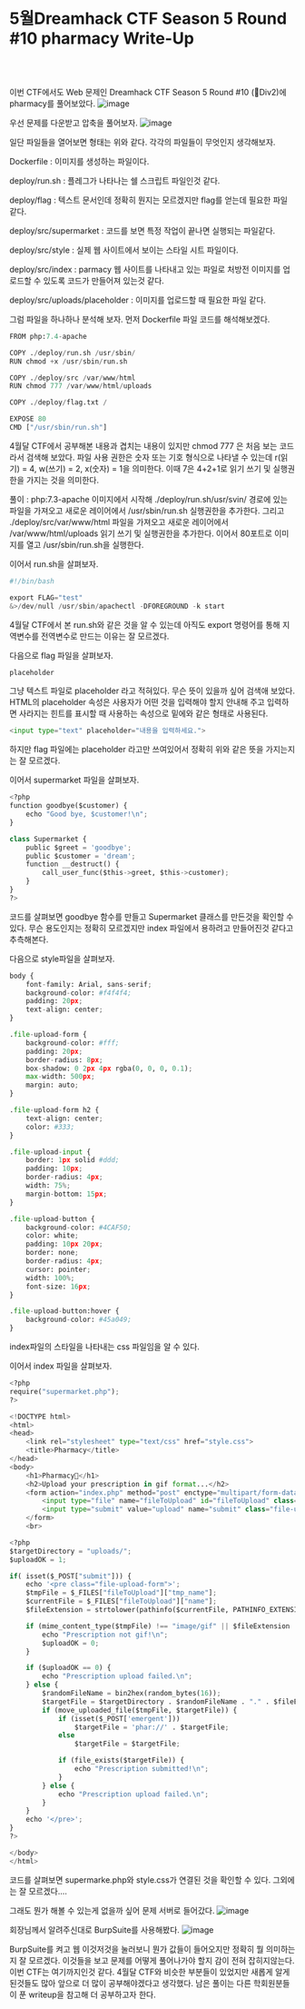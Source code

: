<!DOCTYPE html>
<html>
<head>
        <link rel="stylesheet" type="text/css" href="sytle.css">
</head>
<body>
        <h1>5월Dreamhack CTF Season 5 Round #10 pharmacy Write-Up</h1>
</body>
<br>
<br>
</html>

이번 CTF에서도 Web 문제인 Dreamhack CTF Season 5 Round #10 (🌱Div2)에 pharmacy를 풀어보았다.
![image](https://github.com/teatree32/writeup/assets/164837312/48715c36-a1bf-4414-a1e9-0fccfca4fa5b)

우선 문제를 다운받고 압축을 풀어보자.
![image](https://github.com/teatree32/writeup/assets/164837312/4d1bf3d9-7f3c-405d-a03f-a056987dc30a)

일단 파일들을 열어보면 형태는 위와 같다. 각각의 파일들이 무엇인지 생각해보자.

Dockerfile : 이미지를 생성하는 파일이다.

deploy/run.sh : 플레그가 나타나는 쉘 스크립트 파일인것 같다.

deploy/flag : 텍스트 문서인데 정확히 뭔지는 모르겠지만 flag를 얻는데 필요한 파일 같다.

deploy/src/supermarket : 코드를 보면 특정 작업이 끝나면 실행되는 파일같다.

deploy/src/style : 실제 웹 사이트에서 보이는 스타일 시트 파일이다.

deploy/src/index : parmacy 웹 사이트를 나타내고 있는 파일로 처방전 이미지를 업로드할 수 있도록 코드가 만들어져 있는것 같다.

deploy/src/uploads/placeholder : 이미지를 업로드할 때 필요한 파일 같다.

그럼 파일을 하나하나 분석해 보자. 먼저 Dockerfile 파일 코드를 해석해보겠다.
```python
FROM php:7.4-apache

COPY ./deploy/run.sh /usr/sbin/
RUN chmod +x /usr/sbin/run.sh

COPY ./deploy/src /var/www/html
RUN chmod 777 /var/www/html/uploads

COPY ./deploy/flag.txt /

EXPOSE 80
CMD ["/usr/sbin/run.sh"]
```

4월달 CTF에서 공부해본 내용과 겹치는 내용이 있지만 chmod 777 은 처음 보는 코드라서 검색해 보았다.
파일 사용 권한은 숫자 또는 기호 형식으로 나타낼 수 있는데 r(읽기) = 4, w(쓰기) = 2, x(숫자) = 1을 의미한다. 이때 7은 4+2+1로 읽기 쓰기 및 실행권한을 가지는 것을 의미한다.

풀이 : php:7.3-apache 이미지에서 시작해 ./deploy/run.sh/usr/svin/ 경로에 있는 파일을 가져오고 새로운 레이어에서 /usr/sbin/run.sh 실행권한을 추가한다. 그리고 ./deploy/src/var/www/html 파일을 가져오고 새로운 레이어에서 /var/www/html/uploads 읽기 쓰기 및 실행권한을 추가한다. 이어서 80포트로 이미지를 열고 /usr/sbin/run.sh을 실행한다.

이어서 run.sh을 살펴보자.
```python
#!/bin/bash

export FLAG="test"
&>/dev/null /usr/sbin/apachectl -DFOREGROUND -k start
```

4월달 CTF에서 본 run.sh와 같은 것을 알 수 있는데 아직도 export 명령어를 통해 지역변수를 전역변수로 만드는 이유는 잘 모르겠다.

다음으로 flag 파일을 살펴보자.
```python
placeholder
```

그냥 텍스트 파일로 placeholder 라고 적혀있다. 무슨 뜻이 있을까 싶어 검색애 보았다.
HTML의 placeholder 속성은 사용자가 어떤 것을 입력해야 할지 안내해 주고 입력하면 사라지는 힌트를 표시할 때 사용하는 속성으로 밑에와 같은 형태로 사용된다.
```python
<input type="text" placeholder="내용을 입력하세요.">
```

하지만 flag 파일에는 placeholder 라고만 쓰여있어서 정확히 위와 같은 뜻을 가지는지는 잘 모르겠다.

이어서 supermarket 파일을 살펴보자.
```python
<?php
function goodbye($customer) {
    echo "Good bye, $customer!\n";
}

class Supermarket {
    public $greet = 'goodbye';
    public $customer = 'dream';
    function __destruct() {
        call_user_func($this->greet, $this->customer);
    }
}
?>
```

코드를 살펴보면 goodbye 함수를 만들고 Supermarket 클래스를 만든것을 확인할 수 있다. 무슨 용도인지는 정확히 모르겠지만 index 파일에서 용하려고 만들어진것 같다고 추측해본다.

다음으로 style파일을 살펴보자.
```python
body {
    font-family: Arial, sans-serif;
    background-color: #f4f4f4;
    padding: 20px;
    text-align: center;
}

.file-upload-form {
    background-color: #fff;
    padding: 20px;
    border-radius: 8px;
    box-shadow: 0 2px 4px rgba(0, 0, 0, 0.1);
    max-width: 500px;
    margin: auto;
}

.file-upload-form h2 {
    text-align: center;
    color: #333;
}

.file-upload-input {
    border: 1px solid #ddd;
    padding: 10px;
    border-radius: 4px;
    width: 75%;
    margin-bottom: 15px;
}

.file-upload-button {
    background-color: #4CAF50;
    color: white;
    padding: 10px 20px;
    border: none;
    border-radius: 4px;
    cursor: pointer;
    width: 100%;
    font-size: 16px;
}

.file-upload-button:hover {
    background-color: #45a049;
}
```


index파일의 스타일을 나타내는 css 파일임을 알 수 있다.

이어서 index 파일을 살펴보자.
```python
<?php
require("supermarket.php");
?>

<!DOCTYPE html>
<html>
<head>
    <link rel="stylesheet" type="text/css" href="style.css">
    <title>Pharmacy</title>
</head>
<body>
    <h1>Pharmacy💊</h1>
    <h2>Upload your prescription in gif format...</h2>
    <form action="index.php" method="post" enctype="multipart/form-data" class="file-upload-form">
        <input type="file" name="fileToUpload" id="fileToUpload" class="file-upload-input">
        <input type="submit" value="upload" name="submit" class="file-upload-button">
    </form>
    <br>

<?php
$targetDirectory = "uploads/";
$uploadOK = 1;

if( isset($_POST["submit"])) {
    echo '<pre class="file-upload-form">';
    $tmpFile = $_FILES["fileToUpload"]["tmp_name"];
    $currentFile = $_FILES["fileToUpload"]["name"];
    $fileExtension = strtolower(pathinfo($currentFile, PATHINFO_EXTENSION));

    if (mime_content_type($tmpFile) !== "image/gif" || $fileExtension !== "gif") {
        echo "Prescription not gif!\n";
        $uploadOK = 0;
    }

    if ($uploadOK == 0) {
        echo "Prescription upload failed.\n";
    } else {
        $randomFileName = bin2hex(random_bytes(16));
        $targetFile = $targetDirectory . $randomFileName . "." . $fileExtension;
        if (move_uploaded_file($tmpFile, $targetFile)) {
            if (isset($_POST['emergent']))
                $targetFile = 'phar://' . $targetFile;
            else
                $targetFile = $targetFile;

            if (file_exists($targetFile)) {
                echo "Prescription submitted!\n";
            }
        } else {
            echo "Prescription upload failed.\n";
        }
    }
    echo '</pre>';
}
?>

</body>
</html>
```

코드를 살펴보면 supermarke.php와 style.css가 연결된 것을 확인할 수 있다. 그외에는 잘 모르겠다....

그래도 뭔가 해볼 수 있는게 없을까 싶어 문제 서버로 들어갔다.
![image](https://github.com/teatree32/writeup/assets/164837312/aa044bd3-7708-43f4-b85c-cfbfcccb2059)

회장님께서 알려주신대로 BurpSuite를 사용해봤다.
![image](https://github.com/teatree32/writeup/assets/164837312/4416130e-88e6-4156-ba6f-b38bc5c4e6d4)

BurpSuite를 켜고 웹 이것저것을 눌러보니 뭔가 값들이 들어오지만 정확히 뭘 의미하는지 잘 모르겠다. 이것들을 보고 문제를 어떻게 풀어나가야 할지 감이 전혀 잡히지않는다. 이번 CTF는 여기까지인것 같다. 4월달 CTF와 비슷한 부분들이 있었지만 새롭게 알게된것들도 많아 앞으로 더 많이 공부해야겠다고 생각했다. 남은 풀이는 다른 학회원분들이 푼 writeup을 참고해 더 공부하고자 한다.
